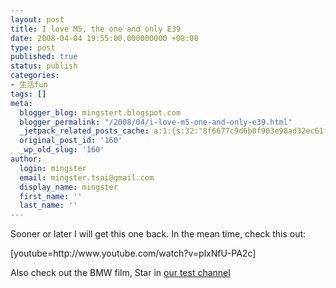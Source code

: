 ```yaml
---
layout: post
title: I love M5, the one and only E39
date: 2008-04-04 19:55:00.000000000 +08:00
type: post
published: true
status: publish
categories:
- 生活fun
tags: []
meta:
  blogger_blog: mingstert.blogspot.com
  blogger_permalink: "/2008/04/i-love-m5-one-and-only-e39.html"
  _jetpack_related_posts_cache: a:1:{s:32:"8f6677c9d6b0f903e98ad32ec61f8deb";a:2:{s:7:"expires";i:1440466073;s:7:"payload";a:3:{i:0;a:1:{s:2:"id";i:216;}i:1;a:1:{s:2:"id";i:219;}i:2;a:1:{s:2:"id";i:150;}}}}
  original_post_id: '160'
  _wp_old_slug: '160'
author:
  login: mingster
  email: mingster.tsai@gmail.com
  display_name: mingster
  first_name: ''
  last_name: ''
---
```

<p>Sooner or later I will get this one back. In the mean time, check this out: </p>
<p>[youtube=http://www.youtube.com/watch?v=plxNfU-PA2c]</p>
<p>Also check out the BMW film, Star in <a href="http://www.dragoniptv.com/epg2.php?channel=32&amp;date=2008-04-04&amp;time=19:30&amp;page=1">our test channel</a></p>
